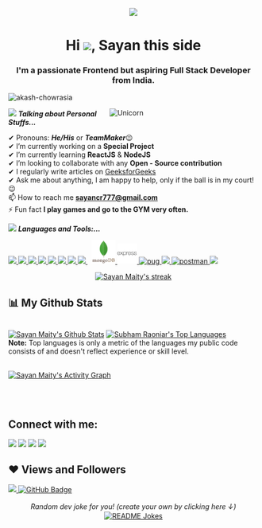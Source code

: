 <p align="center">
  <img src="https://github.com/thompsonemerson/thompsonemerson/raw/master/cover-thompson.png" height="200"/>
</p>
<h1 align="center">Hi <img src="https://raw.githubusercontent.com/MartinHeinz/MartinHeinz/master/wave.gif" width="30px">, Sayan this side</h1>
<h3 align="center">I'm a passionate Frontend but aspiring Full Stack Developer from India.</h3>

<p align="left"> <img src="https://komarev.com/ghpvc/?username=akash-chowrasia&label=Profile%20views&color=0e75b6&style=flat" alt="akash-chowrasia" /> </p>
<img align="right" width=300px alt="Unicorn" src="https://cdn.dribbble.com/users/1059583/screenshots/4171367/coding-freak.gif" />

<img src="https://media.giphy.com/media/ObNTw8Uzwy6KQ/giphy.gif" width="30px">&nbsp;***Talking about Personal Stuffs...***

✔ Pronouns: ***He/His*** or ***TeamMaker***😉 <br>
✔ I’m currently working on a **Special Project**<br>
✔ I’m currently learning **ReactJS** & **NodeJS**<br>
✔ I’m looking to collaborate with any **Open - Source contribution**<br>
✔ I regularly write articles on [GeeksforGeeks](https://auth.geeksforgeeks.org/user/akash_chowrasia/articles) <br>
✔ Ask me about anything, I am happy to help, only if the ball is in my court!😉<br>
📫 How to reach me **sayancr777@gmail.com**<br>
⚡ Fun fact **I play games and go to the GYM very often.**<br>

 <img src="https://media4.giphy.com/media/EYc4JlaJHXrEaSonAj/giphy.gif?cid=ecf05e47cfmfn1zxtc28oeth2y6mh4oahnibjrh3ldkdosza&rid=giphy.gif&ct=s" width="30px">&nbsp;***Languages and Tools:...***


<p align="left"> 
    <a href="https://www.java.com" target="_blank"> <img src="https://img.icons8.com/color/48/000000/java-coffee-cup-logo.png"/> </a>
    <a href="https://reactjs.org/" target="_blank"> <img src="https://img.icons8.com/color/48/000000/react-native.png"/> </a>
    <a href="https://developer.mozilla.org/en-US/docs/Web/JavaScript" target="_blank"> <img src="https://img.icons8.com/color/48/000000/javascript.png"/> </a> 
    <a href="https://www.w3.org/html/" target="_blank"> <img src="https://img.icons8.com/color/48/000000/html-5.png"/> </a> 
    <a href="https://www.w3schools.com/css/" target="_blank"> <img src="https://img.icons8.com/color/48/000000/css3.png"/> </a> 
    <a href="https://getbootstrap.com" target="_blank"> <img src="https://img.icons8.com/color/48/000000/bootstrap.png"/> </a> 
    <a href="https://www.python.org" target="_blank"> <img src="https://img.icons8.com/color/48/000000/python.png"/> </a> 
    <a style="padding-right:8px;" href="https://nodejs.org" target="_blank"> <img src="https://img.icons8.com/color/48/000000/nodejs.png"/> </a>
    <a href="https://www.mongodb.com/" target="_blank"> <img src="https://raw.githubusercontent.com/devicons/devicon/master/icons/mongodb/mongodb-original-wordmark.svg" alt="mongodb" width="48" height="48"/> </a>
    <a href="https://readme-jokes.vercel.app/api?bgColor=%23073b4c&textColor=%2306d6a0&aColor=%2306d6a0&borderColor=%2306d6a0" target="_blank"> <img src="https://raw.githubusercontent.com/devicons/devicon/master/icons/express/express-original-wordmark.svg" alt="express" width="40" height="40"/> </a> 
    <a href="https://pugjs.org" target="_blank"> <img src="https://img.icons8.com/dotty/80/fa314a/pug.png" alt="pug" width="40" height="40"/> </a> 
    <a href="https://firebase.google.com/" target="_blank"> <img src="https://img.icons8.com/color/48/000000/firebase.png"/> </a> 
    <a href="https://postman.com" target="_blank"> <img src="https://www.vectorlogo.zone/logos/getpostman/getpostman-icon.svg" alt="postman" width="45" height="45"/> </a>   
    <a href="https://git-scm.com/" target="_blank"> <img src="https://img.icons8.com/color/48/000000/git.png"/> </a>
    
</p>

<!-- [![React Badge](https://img.shields.io/badge/-React-61DBFB?style=for-the-badge&labelColor=black&logo=react&logoColor=61DBFB)](#)  [![Javascript Badge](https://img.shields.io/badge/-Javascript-F0DB4F?style=for-the-badge&labelColor=black&logo=javascript&logoColor=F0DB4F)](#) [![Typescript Badge](https://img.shields.io/badge/-Typescript-007acc?style=for-the-badge&labelColor=black&logo=typescript&logoColor=007acc)](#) [![Nodejs Badge](https://img.shields.io/badge/-Nodejs-3C873A?style=for-the-badge&labelColor=black&logo=node.js&logoColor=3C873A)](#) 
<br/> -->

<p align="center">
    <a href="https://github.com/Sayan-Maity/github-readme-streak-stats">
        <img title="🔥 Get streak stats for your profile at git.io/streak-stats" alt="Sayan Maity's streak" src="https://github-readme-streak-stats.herokuapp.com/?user=Sayan-Maity&theme=black-ice&hide_border=true&stroke=0000&background=060A0CD0"/>
    </a>
</p>

## 📊 My Github Stats

  <br/>
    <a href="https://github.com/Sayan-Maity/github-readme-stats"><img alt="Sayan Maity's Github Stats" src="https://github-readme-stats.vercel.app/api?username=Sayan-Maity&show_icons=true&count_private=true&theme=react&hide_border=true&bg_color=0D1117" /></a>
  <a href="https://github.com/SubhamRaoniar28/github-readme-stats"><img alt="Subham Raoniar's Top Languages" src="https://github-readme-stats.vercel.app/api/top-langs/?username=Sayan-Maity&langs_count=8&count_private=true&layout=compact&theme=react&hide_border=true&bg_color=0D1117" /></a>
  <br/>
  <b>Note:</b> Top languages is only a metric of the languages my public code consists of and doesn't reflect experience or skill level.


<br/>
<br/>

<a href="https://github.com/Sayan-Maity/github-readme-activity-graph"><img alt="Sayan Maity's Activity Graph" src="https://activity-graph.herokuapp.com/graph?username=Sayan-Maity&bg_color=0D1117&color=5BCDEC&line=5BCDEC&point=FFFFFF&hide_border=true" /></a>

<br/>
<br/>

## Connect with me:
<p align="left">

<a href = "https://github.com/Sayan-Maity"><img src="https://img.icons8.com/fluent/48/000000/linkedin.png"/></a>
<a href = "https://twitter.com/"><img src="https://img.icons8.com/fluent/48/000000/twitter.png"/></a>
<a href = "https://www.instagram.com/sayancr777_official/"><img src="https://img.icons8.com/fluent/48/000000/instagram-new.png"/></a>
<a href = "https://www.youtube.com/"><img src="https://img.icons8.com/color/48/000000/youtube-play.png"/></a>

</p>

## ❤ Views and Followers
<a href="https://github.com/Meghna-DAS/github-profile-views-counter">
    <img src="https://komarev.com/ghpvc/?username=SubhamRaoniar28">
</a>
<a href="https://github.com/SubhamRaoniar28?tab=followers"><img src="https://img.shields.io/github/followers/Sayan-Maity?label=Followers&style=social" alt="GitHub Badge"></a>
<br><br>
<div align="center">
<i>Random dev joke for you! (create your own by clicking here ↓)</i><br>
<a href="https://readme-jokes.vercel.app"><img align="center" src="https://readme-jokes.vercel.app/api" alt="README Jokes"></a>
</div>
